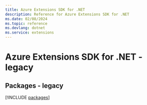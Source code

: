 ```yaml
---
title: Azure Extensions SDK for .NET
description: Reference for Azure Extensions SDK for .NET
ms.date: 02/08/2024
ms.topic: reference
ms.devlang: dotnet
ms.service: extensions
---
```

# Azure Extensions SDK for .NET - legacy
## Packages - legacy
[!INCLUDE [packages](extensions-index.md)]
